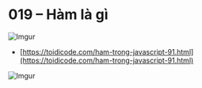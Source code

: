 # 019 – Hàm là gì  

![Imgur](https://i.imgur.com/232cEMb.png)  

* [https://toidicode.com/ham-trong-javascript-91.html](https://toidicode.com/ham-trong-javascript-91.html)  

![Imgur](https://i.imgur.com/ciBMQf7.png)  



